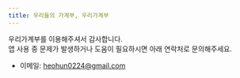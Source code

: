 ```yaml
---
title: 우리들의 가계부, 우리가계부
---
```


우리가계부를 이용해주셔서 감사합니다.<br>
앱 사용 중 문제가 발생하거나 도움이 필요하시면 아래 연락처로 문의해주세요.
- 이메일: [heohun0224@gmail.com](mailto:heohun0224@gmail.com)
